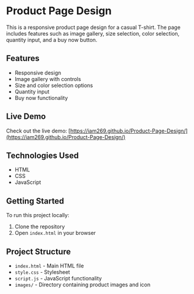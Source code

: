 # Product Page Design

This is a responsive product page design for a casual T-shirt. The page includes features such as image gallery, size selection, color selection, quantity input, and a buy now button.

## Features

- Responsive design
- Image gallery with controls
- Size and color selection options
- Quantity input
- Buy now functionality

## Live Demo

Check out the live demo: [https://iam269.github.io/Product-Page-Design/](https://iam269.github.io/Product-Page-Design/)

## Technologies Used

- HTML
- CSS
- JavaScript

## Getting Started

To run this project locally:

1. Clone the repository
2. Open `index.html` in your browser

## Project Structure

- `index.html` - Main HTML file
- `style.css` - Stylesheet
- `script.js` - JavaScript functionality
- `images/` - Directory containing product images and icon